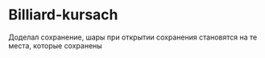# Billiard-kursach
Доделал сохранение, шары при открытии сохранения становятся на те места, которые сохранены
